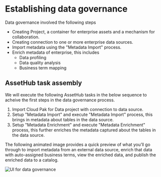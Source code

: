# Establishing data governance
Data governance involved the following steps
- Creating Project, a container for enterprise assets and a mechanism for collaboration.
- Creating connection to one or more enterprise data sources.
- Import metadata using the "Metadata Import" process.
- Enrich metadata of enterprise, this includes
  - Data profiling
  - Data quality analysis
  - Business term mapping

## AssetHub task assembly
We will execute the following AssetHub tasks in the below sequence to acheive the first steps in the data governance process.
1) Import Cloud Pak for Data project with connection to data source.
2) Setup "Metadata Import" and execute "Metadata Import" process, this brings in metadata about tables in the data source.
4) Setup "Metadata Enrichment" and execute "Metadata Enrichment" process, this further enriches the metadata captured about the tables in the data source.

The following animated image provides a quick preview of what you’ll go through to import metadata from an external data source, enrich that data with auto-assigned business terms, view the enriched data, and publish the enriched data to a catalog.

![UI for data governance](https://www.ibm.com/docs/en/SSQNUZ_4.8.x/wsj/getting-started/images/gov-trust-snippet.gif)
